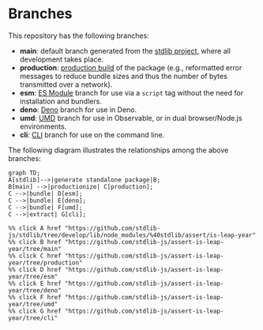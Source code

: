 <!--

@license Apache-2.0

Copyright (c) 2023 The Stdlib Authors.

Licensed under the Apache License, Version 2.0 (the "License");
you may not use this file except in compliance with the License.
You may obtain a copy of the License at

    http://www.apache.org/licenses/LICENSE-2.0

Unless required by applicable law or agreed to in writing, software
distributed under the License is distributed on an "AS IS" BASIS,
WITHOUT WARRANTIES OR CONDITIONS OF ANY KIND, either express or implied.
See the License for the specific language governing permissions and
limitations under the License.

-->

# Branches

This repository has the following branches:

-   **main**: default branch generated from the [stdlib project][stdlib-url], where all development takes place.
-   **production**: [production build][production-url] of the package (e.g., reformatted error messages to reduce bundle sizes and thus the number of bytes transmitted over a network).
-   **esm**: [ES Module][esm-url] branch for use via a `script` tag without the need for installation and bundlers.
-   **deno**: [Deno][deno-url] branch for use in Deno.
-   **umd**: [UMD][umd-url] branch for use in Observable, or in dual browser/Node.js environments.
-   **cli**: [CLI][cli-url] branch for use on the command line.

The following diagram illustrates the relationships among the above branches:

```mermaid
graph TD;
A[stdlib]-->|generate standalone package|B;
B[main] -->|productionize| C[production];
C -->|bundle| D[esm];
C -->|bundle| E[deno];
C -->|bundle| F[umd];
C -->|extract| G[cli];

%% click A href "https://github.com/stdlib-js/stdlib/tree/develop/lib/node_modules/%40stdlib/assert/is-leap-year"
%% click B href "https://github.com/stdlib-js/assert-is-leap-year/tree/main"
%% click C href "https://github.com/stdlib-js/assert-is-leap-year/tree/production"
%% click D href "https://github.com/stdlib-js/assert-is-leap-year/tree/esm"
%% click E href "https://github.com/stdlib-js/assert-is-leap-year/tree/deno"
%% click F href "https://github.com/stdlib-js/assert-is-leap-year/tree/umd"
%% click G href "https://github.com/stdlib-js/assert-is-leap-year/tree/cli"
```

[stdlib-url]: https://github.com/stdlib-js/stdlib/tree/develop/lib/node_modules/%40stdlib/assert/is-leap-year
[production-url]: https://github.com/stdlib-js/assert-is-leap-year/tree/production
[deno-url]: https://github.com/stdlib-js/assert-is-leap-year/tree/deno
[umd-url]: https://github.com/stdlib-js/assert-is-leap-year/tree/umd
[esm-url]: https://github.com/stdlib-js/assert-is-leap-year/tree/esm
[cli-url]: https://github.com/stdlib-js/assert-is-leap-year/tree/cli